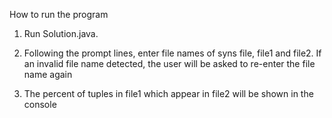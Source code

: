 <!--Style:-->
<!--While getting the right answer is important, we are also interested in how well thought out your-->
<!--solution is; are there easier, or faster ways? Is the code understandable to another engineer picking-->
<!--it up? If there are obvious ways it could be abstracted or extended, is it designed to support-->
<!--that? For example, this N-tuple detection algorithm may end up being used in other contexts (like a-->
<!--website) and so should be easy to reuse.-->
<!--Questions?-->
<!--Some aspects of the problem are intentionally vague. We recommend that you make your own-->
<!--decisions rather than ask us and wait for an answer. Document any important assumptions that you-->
<!--make in your solution.-->

How to run the program

1) Run Solution.java.

2) Following the prompt lines, enter file names of syns file, file1 and file2. If an invalid file name detected, the user will be asked to re-enter the file name again

3) The percent of tuples in file1 which appear in file2 will be shown in the console

